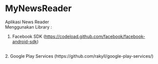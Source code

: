 # MyNewsReader
Aplikasi News Reader
<br>
Menggunakan Library :
<br>
1. Facebook SDK (https://codeload.github.com/facebook/facebook-android-sdk)
<br>
2. Google Play Services (https://github.com/rakyll/google-play-services/)